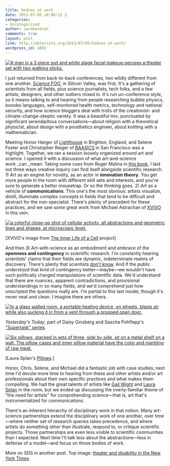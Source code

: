 ```yaml
---
title: bodies at work
date: 2013-07-05 18:00:12 Z
categories:
- Uncategorized
author: sarahendren
comments: true
layout: post
link: http://ablersite.org/2013/07/05/bodies-at-work/
wordpress_id: 4692
---
```


[![A man in a 3 piece suit and white stage facial makeup peruses a theater set with two walking sticks.](http://ablersite.files.wordpress.com/2013/07/30jptheater1-articlelarge.jpg)](http://ablersite.files.wordpress.com/2013/07/30jptheater1-articlelarge.jpg)

I just returned from back-to-back conferences, two wildly different from one another. [Science FOO](http://en.wikipedia.org/wiki/Science_Foo_Camp), in Silicon Valley, was first. It's a gathering of scientists from all fields, plus science journalists, tech folks, and a few artists, designers, and other outliers mixed in. It's run un-conference style, so it means talking to and hearing from people researching bubble physics, bonobo languages, self-monitored health metrics, technology and national security, and how science bloggers deal with trolls of the creationist- and climate-change-skeptic variety. It was a beautiful mix, punctuated by significant serendipitous conversations—about religion with a theoretical physicist, about design with a prosthetics engineer, about knitting with a mathematician.

Meeting Honor Harger of [Lighthouse](http://www.lighthouse.org.uk/) in Brighton, England, and Selene Foster and Christopher Reiger of [BAASICS](http://www.baasics.com/) in San Francisco was a highlight. Together, we ran a session loosely organized around art and science. I opened it with a discussion of what art-and-science work _can _mean: Taking some cues from Roger Malina in [this book](http://www.amazon.com/Artists---Labs-Processes-Jill-Scott/dp/3211279571/ref=sr_1_3?ie=UTF8&qid=1372817142&sr=8-3&keywords=artists+in+labs), I laid out three ways creative inquiry can find itself alongside scientific research. 1) Art as an engine for novelty, as an actor in **innovation theory**. You get more people in the room with different skill sets and interests, and you're sure to generate a better mousetrap. Or so the thinking goes. 2) Art as a vehicle of **communications**. This one's the most obvious: artists visualize, distill, illuminate complex concepts in fields that tend to be difficult and abstract for the non-specialist. There's plenty of precedent for these practices, and we saw some great work from Michael Astrachan of [XVIVO](http://www.xvivo.net/) in this vein.

[![a colorful close-up shot of cellular activity, all abstractions and geometric lines and shapes, at microscopic level.](http://ablersite.files.wordpress.com/2013/07/harinn082009slide.jpg)](http://ablersite.files.wordpress.com/2013/07/harinn082009slide.jpg)

[XVIVO's image from [The Inner Life of a Cell](http://www.xvivo.net/the-inner-life-of-the-cell/) project]

And then 3) Art-with-science as an embodiment and embrace of the **openness and contingency** in scientific research. I'm constantly hearing scientists' claims that their fields are dynamic, indeterminate realms of discovery. There's plenty that scientists [don't know](http://ablersite.org/2013/02/22/ignorance-in-science/). And if the public understood that kind of contingency better—maybe—we wouldn't have such politically charged manipulations of scientific data. We'd understand that there are nuances, apparent contradictions, and provisional understandings in so many fields, and we'd comprehend just how unscripted the questions really are. I'm partial to this last model, though it's never neat and clean. I imagine there are others.

[![In a glass walled room, a portable heating device, on wheels, blasts air while also sucking it in from a vent through a propped open door.](http://ablersite.files.wordpress.com/2013/07/yesterdaystoday1_1.jpg)](http://ablersite.files.wordpress.com/2013/07/yesterdaystoday1_1.jpg)

_Yesterday's Today_, part of Daisy Ginsberg and Sascha Pohflepp's ["Supertask" series](http://daisyginsberg.com/projects/supertask.html).

[![Six pillows, stacked in sets of three, side by side, sit on a metal shelf on a wall. The pillow cases and inner pillow material have the color and marbling of raw meat.](http://ablersite.files.wordpress.com/2013/07/pillows-02.jpg)](http://ablersite.files.wordpress.com/2013/07/pillows-02.jpg)

[Laura Splan's _[Pillows](http://laurasplan.com/projects/pillows.html)._]

Honor, Chris, Selene, and Michael did a fantastic job with case studies; next time I'd devote more time to hearing from these and other artists and/or art professionals about their own specific practices and what makes them compelling. We had the great talents of artists like [Gail Wight](http://www.stanford.edu/~gailw/) and [Laura Splan](http://laurasplan.com/) in the room, but we ended up discussing the overly-familiar theme of "the need for artists" for comprehending science—that is, art that's instrumentalized for communications.

There's an inherent hierarchy of disciplinary work in that notion. Many art-science partnerships extend the disciplinary work of one another, over time—where neither set of research queries takes precedence, and where artists do something other than illustrate, respond to, or critique scientific projects. Those partnerships are even less visible to scientific communities than I expected. Next time I'll talk less about the abstractions—less in defense of a model—and focus on those bodies of work.

More on SDS in another post. Top image: [theater and disability in the New York Times](http://www.nytimes.com/2013/06/30/nyregion/the-apothetae-aims-to-merge-disabilities-into-the-theatrical-mainstream.html?smid=fb-share&_r=0).
